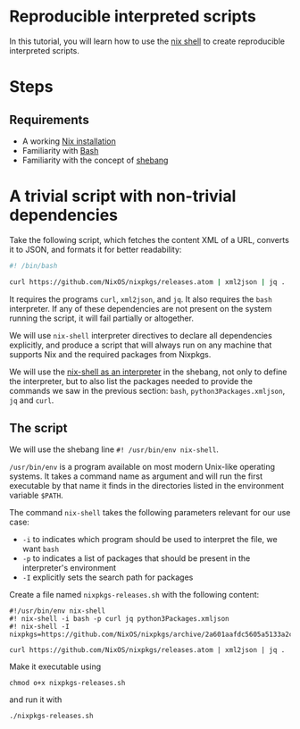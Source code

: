 # Reproducible interpreted scripts

In this tutorial, you will learn how to use the [nix shell] to create reproducible interpreted scripts.

[nix shell]: https://nixos.org/manual/nix/stable/command-ref/nix-shell.html

# Steps

## Requirements

- A working [Nix installation](install-nix)
- Familiarity with [Bash]
- Familiarity with the concept of [shebang]

[Bash]: https://www.gnu.org/software/bash/
[shebang]: https://en.m.wikipedia.org/wiki/Shebang_(Unix)

# A trivial script with non-trivial dependencies

Take the following script, which fetches the content XML of a URL, converts it to JSON, and formats it for better readability:

```bash
#! /bin/bash

curl https://github.com/NixOS/nixpkgs/releases.atom | xml2json | jq .
```

It requires the programs `curl`, `xml2json`, and `jq`.
It also requires the `bash` interpreter.
If any of these dependencies are not present on the system running the script, it will fail partially or altogether.

We will use `nix-shell` interpreter directives to declare all dependencies explicitly, and produce a script that will always run on any machine that supports Nix and the required packages from Nixpkgs.

We will use the [nix-shell as an interpreter] in the shebang, not only to define the interpreter, but to also list the packages needed to provide the commands we saw in the previous section: `bash`, `python3Packages.xmljson`, `jq` and `curl`.

[nix-shell as an interpreter]: https://nixos.org/manual/nix/stable/command-ref/nix-shell.html#use-as-a--interpreter

## The script

We will use the shebang line `#! /usr/bin/env nix-shell`.

`/usr/bin/env` is a program available on most modern Unix-like operating systems. It takes a command name as argument and will run the first executable by that name it finds in the directories listed in the environment variable `$PATH`.

The command `nix-shell` takes the following parameters relevant for our use case:
- `-i` to indicates which program should be used to interpret the file, we want `bash`
- `-p` to indicates a list of packages that should be present in the interpreter's environment
- `-I` explicitly sets the search path for packages

Create a file named `nixpkgs-releases.sh` with the following content:

```shell
#!/usr/bin/env nix-shell 
#! nix-shell -i bash -p curl jq python3Packages.xmljson
#! nix-shell -I nixpkgs=https://github.com/NixOS/nixpkgs/archive/2a601aafdc5605a5133a2ca506a34a3a73377247.tar.gz

curl https://github.com/NixOS/nixpkgs/releases.atom | xml2json | jq .
```

Make it executable using

 ```console
 chmod o+x nixpkgs-releases.sh
 ```
 
and run it with

```console
./nixpkgs-releases.sh
```
